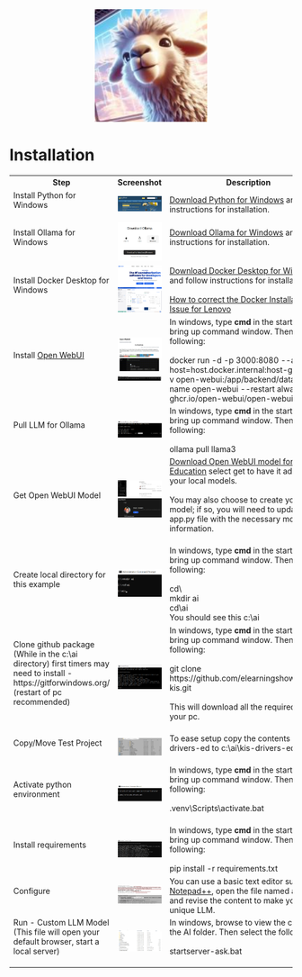 <div align="center">
  <img alt="ollama" height="200px" src="ollama-kis.jpg">
</div>

<h1>Installation</h1> 

 <table>
  <tr>
    <th>Step</th>
    <th>Screenshot</th>
    <th>Description</th>
  </tr>   
      <tr>
    <td>Install Python for Windows  <br><br></td>
    <td><img alt="ollama" src="first-time-install/install-python.jpg"></td>
    <td> <a href="https://www.python.org/downloads/" target="new">Download Python for Windows</a> and follow instructions for installation. </td>
  </tr>
   <tr>
    <td>Install Ollama for Windows  <br><br></td>
    <td><img alt="ollama" src="first-time-install/ollama-download.jpg"></td>
    <td> <a href="https://ollama.com" target="new">Download Ollama for Windows</a> and follow instructions for installation. <br><br></td>
  </tr>
      <tr>
    <td>Install Docker Desktop for Windows  <br><br></td>
    <td><img alt="ollama" src="first-time-install/docker-download2.jpg"><br><img alt="ollama" src="first-time-install/docker-download3.jpg"></td>
    <td> <a href="https://www.docker.com/products/docker-desktop/" target="new">Download Docker Desktop for Windows</a> and follow instructions for installation. <br><br><a href="first-time-install/Docker Installation Issue.docx">How to correct the Docker Installation Issue for Lenovo</a> </td>
  </tr> 
  <tr>
    <td>Install <a href="https://docs.openwebui.com" target="new">Open WebUI </a><br><br></td>
    <td><img alt="openwebui" src="first-time-install/install-open-webui.jpg"><br><img alt="openwebuidocker" src="first-time-install/docker-install-open-webui.jpg"></td>
    <td>In windows, type <b>cmd</b> in the start menu to bring up command window.  Then type the following:<br><br>
      docker run -d -p 3000:8080 --add-host=host.docker.internal:host-gateway -v open-webui:/app/backend/data --name open-webui --restart always ghcr.io/open-webui/open-webui:main
</td>
  <tr>
    <td>Pull LLM for Ollama<br><br></td> 
    <td><img alt="ollama" src="first-time-install/pull-model.png"></td>
    <td>In windows, type <b>cmd</b> in the start menu to bring up command window.  Then type the following:<br><br>
    ollama pull llama3
    </td>
  </tr>  
  </tr>
     <tr>
    <td>Get Open WebUI Model <br><br></td>
    <td><img alt="openwebuimodel" src="first-time-install/open-webui-models.jpg"><br><img alt="openwebuigetmodel" src="first-time-install/open-webui-model.jpg"></td>
    <td><a href="https://openwebui.com/m/sodkgb/drivers_education:latest/" target="new">Download Open WebUI model for Drivers Education</a> select get to have it added to your local models. <br><br> You may also choose to create your own model; if so, you will need to update the app.py file with the necessary model information.<br><br>
</td>
  </tr>
  <tr>
    <td>Create local directory for this example <br><br></td>
    <td><img alt="ollama" src="first-time-install/make_ai_directory.jpg"></td>
    <td>In windows, type <b>cmd</b> in the start menu to bring up command window.  Then type the following:<br><br>
    cd\<br>
    mkdir ai<br>
    cd\ai<br>
    You should see this c:\ai      
    </td>
  </tr>  
   <tr>
    <td>Clone github package (While in the c:\ai directory) first timers may need to install - https://gitforwindows.org/ (restart of pc recommended) <br><br>
</td>
    <td><img alt="ollama" src="first-time-install/git-clone.png"></td>
    <td>In windows, type <b>cmd</b> in the start menu to bring up command window.  Then type the following:<br><br>
     git clone https://github.com/elearningshow/ollama-kis.git <br><br>
This will download all the required files to your pc. <br><br></td>
  </tr>
    <tr>
    <td>Copy/Move Test Project <br><br></td>
    <td><img alt="ollama" src="first-time-install/sample-project-directory.jpg"></td>
    <td>To ease setup copy the contents of kis-drivers-ed to c:\ai\kis-drivers-ed <br><br></td>
  </tr>  
   <tr>
    <td>Activate python environment <br><br></td>
    <td><img alt="ollama" src="first-time-install/python-activate.jpg"></td>
    <td>In windows, type <b>cmd</b> in the start menu to bring up command window.  Then type the following:<br><br>
    .venv\Scripts\activate.bat  <br><br></td>
  </tr>  
  <tr>
    <td>Install requirements  <br><br></td>
    <td><img alt="ollama" src="first-time-install/pip-requirements.jpg"></td>
    <td>In windows, type <b>cmd</b> in the start menu to bring up command window.  Then type the following:<br><br>
    pip install -r requirements.txt</td>
  </tr>  
     <tr>
    <td>Configure  <br><br></td>
    <td><img alt="ollama" src="first-time-install/configure_vars1.jpg"><BR><img alt="ollama" src="first-time-install/configure_vars2.jpg"></td>
    <td>You can use a basic text editor such as <a href="https://notepad-plus-plus.org/downloads/" target="new">Notepad++</a>, open the file named app.py and revise the content to make your own unique LLM.</td>
  </tr>  
   <tr>
    <td>Run - Custom LLM Model (This file will open your default browser, start a local server) <br><br></td>
    <td><img alt="ollama" src="first-time-install/startserver-ask.jpg"></td>
    <td>In windows, browse to view the content in the AI folder.  Then select the following:<br><br>
    startserver-ask.bat <br><br></td>
  </tr>  
</table> 





